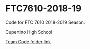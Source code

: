 # FTC7610-2018-19
Code for FTC 7610 2018-2019 Season.

Cupertino High School

[Team Code folder link](https://github.com/PranavEranki/FTC7610-2018-19/tree/master/ftc_app/ftc_app-master/TeamCode/src/main/java/org/firstinspires/ftc/teamcode)
